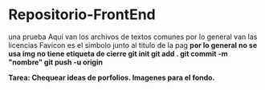 # Repositorio-FrontEnd
una prueba
Aquí van los archivos de textos comunes
por lo general van las licencias
Favicon es el simbolo junto al titulo de la pag
<b> por lo general no se usa
img no tiene etiqueta de cierre
  git init
  git add .
  git commit -m "nombre"
  git push -u origin
  
Tarea: Chequear ideas de porfolios. Imagenes para el fondo.